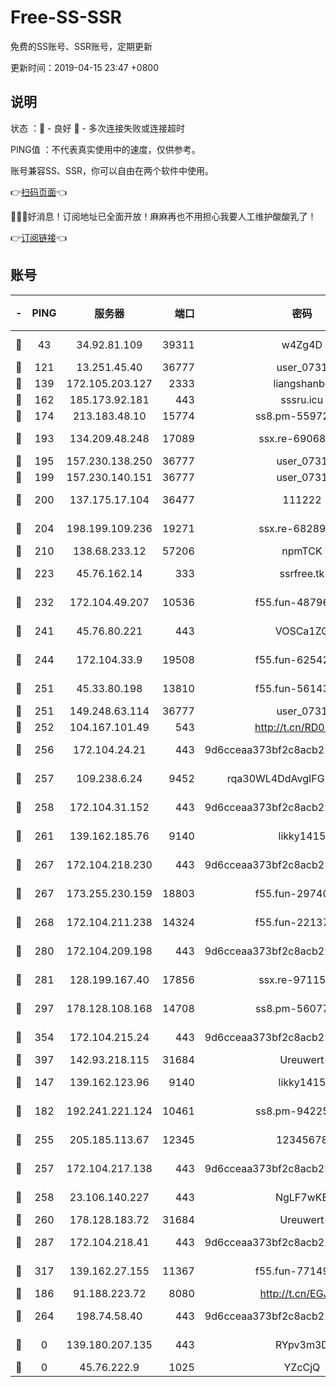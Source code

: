 # Free-SS-SSR

免费的SS账号、SSR账号，定期更新

更新时间：2019-04-15 23:47 +0800

## 说明

状态     ：🙂 - 良好 🙁 - 多次连接失败或连接超时

PING值   ：不代表真实使用中的速度，仅供参考。

账号兼容SS、SSR，你可以自由在两个软件中使用。

👉[扫码页面](https://liesauer.github.io/Free-SS-SSR/)👈

🎉🎉🎉好消息！订阅地址已全面开放！麻麻再也不用担心我要人工维护酸酸乳了！

👉[订阅链接](https://www.liesauer.net/yogurt/subscribe?ACCESS_TOKEN=DAYxR3mMaZAsaqUb)👈

## 账号

|-|PING|服务器|端口|密码|加密方式|区域|
|:----:|:----:|:-----:|-----:|:----:|:----:|:----:|
|🙂|43|34.92.81.109|39311|w4Zg4D|chacha20-ietf|US|
|🙂|121|13.251.45.40|36777|user_0731|chacha20|SG|
|🙂|139|172.105.203.127|2333|liangshanbo|chacha20|JP|
|🙂|162|185.173.92.181|443|sssru.icu|rc4-md5|RU|
|🙂|174|213.183.48.10|15774|ss8.pm-55972403|rc4-md5|RU|
|🙂|193|134.209.48.248|17089|ssx.re-69068513|aes-256-cfb|US|
|🙂|195|157.230.138.250|36777|user_0731|chacha20|US|
|🙂|199|157.230.140.151|36777|user_0731|chacha20|US|
|🙂|200|137.175.17.104|36477|111222|aes-256-cfb|US|
|🙂|204|198.199.109.236|19271|ssx.re-68289333|aes-256-cfb|US|
|🙂|210|138.68.233.12|57206|npmTCK|rc4-md5|US|
|🙂|223|45.76.162.14|333|ssrfree.tk|aes-256-cfb|SG|
|🙂|232|172.104.49.207|10536|f55.fun-48796912|aes-256-cfb|SG|
|🙂|241|45.76.80.221|443|VOSCa1ZG|aes-256-cfb|DE|
|🙂|244|172.104.33.9|19508|f55.fun-62542017|aes-256-cfb|SG|
|🙂|251|45.33.80.198|13810|f55.fun-56143757|aes-256-cfb|US|
|🙂|251|149.248.63.114|36777|user_0731|chacha20|CA|
|🙂|252|104.167.101.49|543|http://t.cn/RD0D7sx|rc4-md5|CA|
|🙂|256|172.104.24.21|443|9d6cceaa373bf2c8acb22e60b6a58be6|aes-256-cfb|US|
|🙂|257|109.238.6.24|9452|rqa30WL4DdAvgIFG6Fs3znzTa|aes-256-cfb|FR|
|🙂|258|172.104.31.152|443|9d6cceaa373bf2c8acb22e60b6a58be6|aes-256-cfb|US|
|🙂|261|139.162.185.76|9140|likky1415|aes-256-cfb|DE|
|🙂|267|172.104.218.230|443|9d6cceaa373bf2c8acb22e60b6a58be6|aes-256-cfb|US|
|🙂|267|173.255.230.159|18803|f55.fun-29740639|aes-256-cfb|US|
|🙂|268|172.104.211.238|14324|f55.fun-22137524|aes-256-cfb|US|
|🙂|280|172.104.209.198|443|9d6cceaa373bf2c8acb22e60b6a58be6|aes-256-cfb|US|
|🙂|281|128.199.167.40|17856|ssx.re-97115769|aes-256-cfb|SG|
|🙂|297|178.128.108.168|14708|ss8.pm-56077584|aes-256-cfb|SG|
|🙂|354|172.104.215.24|443|9d6cceaa373bf2c8acb22e60b6a58be6|aes-256-cfb|US|
|🙂|397|142.93.218.115|31684|Ureuwert|chacha20|IN|
|🙂|147|139.162.123.96|9140|likky1415|aes-256-cfb|JP|
|🙂|182|192.241.221.124|10461|ss8.pm-94225903|aes-256-cfb|US|
|🙂|255|205.185.113.67|12345|12345678|aes-256-cfb|US|
|🙂|257|172.104.217.138|443|9d6cceaa373bf2c8acb22e60b6a58be6|aes-256-cfb|US|
|🙂|258|23.106.140.227|443|NgLF7wKB|aes-256-cfb|US|
|🙂|260|178.128.183.72|31684|Ureuwert|chacha20|US|
|🙂|287|172.104.218.41|443|9d6cceaa373bf2c8acb22e60b6a58be6|aes-256-cfb|US|
|🙂|317|139.162.27.155|11367|f55.fun-77149220|aes-256-cfb|SG|
|🙁|186|91.188.223.72|8080|http://t.cn/EGJIyrl|rc4-md5|RU|
|🙁|264|198.74.58.40|443|9d6cceaa373bf2c8acb22e60b6a58be6|aes-256-cfb|US|
|🙁|0|139.180.207.135|443|RYpv3m3D|aes-256-cfb|JP|
|🙁|0|45.76.222.9|1025|YZcCjQ|rc4-md5|JP|
